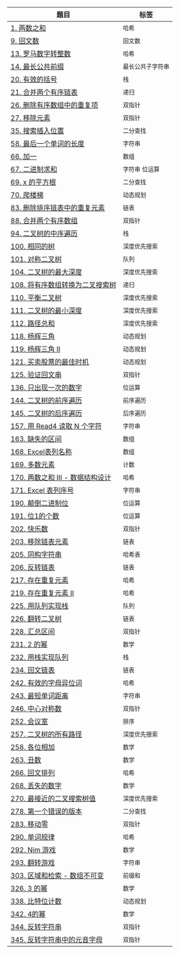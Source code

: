 | 题目  |  标签 |
| ------------- | ------------- |
| [1. 两数之和](src/two-sum/two-sum.md)  | `哈希`  |
| [9. 回文数](src/palindrome-number/palindrome-number.md)  | `回文数`  |
| [13. 罗马数字转整数](src/roman-to-integer/roman-to-integer.md)  | `哈希`  |
| [14. 最长公共前缀](src/longest-common-prefix/longest-common-prefix.md)  | `最长公共子字符串`  |
| [20. 有效的括号](src/valid-parentheses/valid-parentheses.md)  | `栈`  |
| [21. 合并两个有序链表](src/merge-two-sorted-lists/merge-two-sorted-lists.md)  | `递归`  |
| [26. 删除有序数组中的重复项](src/remove-duplicates-from-sorted-array/remove-duplicates-from-sorted-array.md)  | `双指针`  |
| [27. 移除元素](src/remove-element/remove-element.md)  | `双指针`  |
| [35. 搜索插入位置](src/search-insert-position/search-insert-position.md)  | `二分查找`  |
| [58. 最后一个单词的长度](src/length-of-last-word/length-of-last-word.md)  | `字符串`  |
| [66. 加一](src/plus-one/plus-one.md)  | `数组`  |
| [67. 二进制求和](src/add-binary/add-binary.md)  | `字符串` `位运算`  |
| [69. x 的平方根 ](src/sqrtx/sqrtx.md)  | `二分查找`   |
| [70. 爬楼梯](src/climbing-stairs/climbing-stairs.md)  | `动态规划`   |
| [83. 删除排序链表中的重复元素](src/remove-duplicates-from-sorted-list/remove-duplicates-from-sorted-list.md)  | `链表`   |
| [88. 合并两个有序数组](src/merge-sorted-array/merge-sorted-array.md)  | `双指针`   |
| [94. 二叉树的中序遍历](src/binary-tree-inorder-traversal/binary-tree-inorder-traversal.md)  | `栈`   |
| [100. 相同的树](src/same-tree/same-tree.md)  | `深度优先搜索`   |
| [101. 对称二叉树](src/symmetric-tree/symmetric-tree.md)  | `队列`   |
| [104. 二叉树的最大深度](src/maximum-depth-of-binary-tree/maximum-depth-of-binary-tree.md) | `深度优先搜索` |
| [108. 将有序数组转换为二叉搜索树](src/convert-sorted-array-to-binary-search-tree/convert-sorted-array-to-binary-search-tree.md) | `递归` |
| [110. 平衡二叉树](src/balanced-binary-tree/balanced-binary-tree.md) | `深度优先搜索` |
| [111. 二叉树的最小深度](src/minimum-depth-of-binary-tree/minimum-depth-of-binary-tree.md) | `深度优先搜索` |
| [112. 路径总和](src/path-sum/path-sum.md) | `深度优先搜索` |
| [118. 杨辉三角](src/pascals-triangle/pascals-triangle.md) | `动态规划` |
| [119. 杨辉三角 II](src/pascals-triangle-ii/pascals-triangle-ii.md) | `动态规划` |
| [121. 买卖股票的最佳时机](src/best-time-to-buy-and-sell-stock/best-time-to-buy-and-sell-stock.md) | `动态规划` |
| [125. 验证回文串](src/valid-palindrome/valid-palindrome.md) | `双指针` |
| [136. 只出现一次的数字](src/single-number/single-number.md) | `位运算` |
| [144. 二叉树的前序遍历](src/binary-tree-preorder-traversal/binary-tree-preorder-traversal.md) | `前序遍历` |
| [145. 二叉树的后序遍历](src/binary-tree-postorder-traversal/binary-tree-postorder-traversal.md) | `后序遍历` |
| [157. 用 Read4 读取 N 个字符](src/read-n-characters-given-read4/read-n-characters-given-read4.md) | `字符串` |
| [163. 缺失的区间](src/missing-ranges/missing-ranges.md) | `数组` |
| [168. Excel表列名称](src/excel-sheet-column-title/excel-sheet-column-title.md) | `数组` |
| [169. 多数元素](src/majority-element/majority-element.md) | `计数` |
| [170. 两数之和 III - 数据结构设计](src/two-sum-iii-data-structure-design/two-sum-iii-data-structure-design.md) | `哈希` |
| [171. Excel 表列序号](src/excel-sheet-column-number/excel-sheet-column-number.md) | `字符串` |
| [190. 颠倒二进制位](src/reverse-bits/reverse-bits.md) | `位运算` |
| [191. 位1的个数](src/number-of-1-bits/number-of-1-bits.md) | `位运算` |
| [202. 快乐数](src/happy-number/happy-number.md) | `双指针` |
| [203. 移除链表元素](src/remove-linked-list-elements/remove-linked-list-elements.md) | `链表` |
| [205. 同构字符串](src/isomorphic-strings/isomorphic-strings.md) | `哈希表` |
| [206. 反转链表](src/reverse-linked-list/reverse-linked-list.md) | `链表` |
| [217. 存在重复元素](src/contains-duplicate/contains-duplicate.md) | `哈希` |
| [219. 存在重复元素 II](src/contains-duplicate-ii/contains-duplicate-ii.md) | `哈希` |
| [225. 用队列实现栈](src/implement-stack-using-queues/implement-stack-using-queues.md) | `队列` |
| [226. 翻转二叉树](src/invert-binary-tree/invert-binary-tree.md) | `链表` |
| [228. 汇总区间](src/summary-ranges/summary-ranges.md) | `双指针` |
| [231. 2 的幂](src/power-of-two/power-of-two.md) | `数学` |
| [232. 用栈实现队列](src/implement-queue-using-stacks/implement-queue-using-stacks.md) | `栈` |
| [234. 回文链表](src/palindrome-linked-list/palindrome-linked-list.md) | `链表` |
| [242. 有效的字母异位词](src/valid-anagram/valid-anagram.md) | `哈希` |
| [243. 最短单词距离](src/shortest-word-distance/shortest-word-distance.md) | `字符串` |
| [246. 中心对称数](src/strobogrammatic-number/strobogrammatic-number.md) | `双指针` |
| [252. 会议室](src/meeting-rooms/meeting-rooms.md) | `排序` |
| [257. 二叉树的所有路径](src/binary-tree-paths/binary-tree-paths.md) | `深度优先搜索` |
| [258. 各位相加](src/add-digits/add-digits.md) | `数学` |
| [263. 丑数](src/ugly-number/ugly-number.md) | `数学` |
| [266. 回文排列](src/palindrome-permutation/palindrome-permutation.md) | `哈希` |
| [268. 丢失的数字](src/missing-number/missing-number.md) | `数学` |
| [270. 最接近的二叉搜索树值](src/closest-binary-search-tree-value/closest-binary-search-tree-value.md) | `深度优先搜索` |
| [278. 第一个错误的版本](src/first-bad-version/first-bad-version.md) | `二分查找` |
| [283. 移动零](src/move-zeroes/move-zeroes.md) | `双指针` |
| [290. 单词规律](src/word-pattern/word-pattern.md) | `哈希` |
| [292. Nim 游戏](src/nim-game/nim-game.md) | `数学` |
| [293. 翻转游戏](src/flip-game/flip-game.md) | `字符串` |
| [303. 区域和检索 - 数组不可变](src/range-sum-query-immutable/range-sum-query-immutable.md) | `前缀和` |
| [326. 3 的幂](src/power-of-three/power-of-three.md) | `数学` |
| [338. 比特位计数](src/counting-bits/counting-bits.md) | `动态规划` |
| [342. 4的幂](src/power-of-four/power-of-four.md) | `数学` |
| [344. 反转字符串](src/reverse-string/reverse-string.md) | `双指针` |
| [345. 反转字符串中的元音字母](src/reverse-vowels-of-a-string/reverse-vowels-of-a-string.md) | `双指针` |
